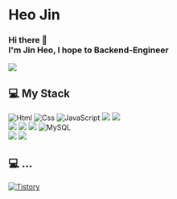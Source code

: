 <!--
**jinjinZara-98/jinjinZara-98** is a ✨ _special_ ✨ repository because its `README.md` (this file) appears on your GitHub profile.

Here are some ideas to get you started:

- 🔭 I’m currently working on ...
- 🌱 I’m currently learning ...
- 👯 I’m looking to collaborate on ...
- 🤔 I’m looking for help with ...
- 💬 Ask me about ...
- 📫 How to reach me: ...
- 😄 Pronouns: ...
- ⚡ Fun fact: ...
-->
# Heo Jin
### Hi there 👋 </br>I'm Jin Heo, I hope to Backend-Engineer

<img src="https://camo.githubusercontent.com/2309797487e5e969659a3b545c96151807b04120a9cc2985f632ec94ba00c9f3/68747470733a2f2f6d656469612e67697068792e636f6d2f6d656469612f53576f536b4e36447854737a71494b4571762f67697068792e676966">

## 💻 My Stack
<img alt="Html" src ="https://img.shields.io/badge/HTML5-E34F26.svg?&style=for-the-badge&logo=HTML5&logoColor=white"/> <img alt="Css" src ="https://img.shields.io/badge/CSS3-1572B6.svg?&style=for-the-badge&logo=CSS3&logoColor=white"/> <img alt="JavaScript" src ="https://img.shields.io/badge/JavaScriipt-F7DF1E.svg?&style=for-the-badge&logo=JavaScript&logoColor=black"/> <img src="https://img.shields.io/badge/JAVA-007396?style=for-the-badge&logo=java&logoColor=white">
<img src="https://img.shields.io/badge/Spring-6DB33F?style=for-the-badge&logo=Spring&logoColor=white">
<br>
<img src="https://img.shields.io/badge/Spring Boot-6DB33F?style=for-the-badge&logo=SpringBoot&amp;logoColor=white" style="max-width: 100%;"> <img src="https://img.shields.io/badge/Spring Data JPA-6DB33F?style=for-the-badge&logo=Spring Data JPA&amp;logoColor=white" style="max-width: 100%;"> <img src="https://img.shields.io/badge/Querydsl-007396?style=for-the-badge&logo=Querydsl&amp;logoColor=white" style="max-width: 100%;"> <img alt="MySQL" src ="https://img.shields.io/badge/MySQL-4479A1.svg?&style=for-the-badge&logo=MySQL&logoColor=white"/> 
<br>
<img src="https://img.shields.io/badge/Git-F05032?style=for-the-badge&logo=Git&amp;logoColor=white" style="max-width: 100%;">
<img src="https://img.shields.io/badge/GitHub-181717?style=for-the-badge&logo=GitHub&amp;logoColor=white" style="max-width: 100%;">
<!-- <img alt="Hibernate" src ="https://img.shields.io/badge/Hibernate-4479A1.svg?&style=for-the-badge&logo=Hibernate&logoColor=black"/> -->

## 💻 ...
<!-- <a href = "https://jinjin98.tistory.com/category" src ="https://img.shields.io/badge/GitHub-181717.svg?&style=for-the-badge&logo=GitHub&logoColor=white"/></a> -->
<a href = "https://jinjin98.tistory.com/category"> <img alt="Tistory" src ="https://img.shields.io/badge/Tistory-white.svg?&style=for-the-badge"/></a>
<!-- </a> <a href = "hun-se.slack.com"> <img alt="Slack" src ="https://img.shields.io/badge/Slack-4A154B.svg?&style=for-the-badge&logo=Slack&logoColor=white"/></a> -->
